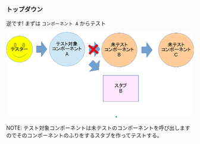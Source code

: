 ### トップダウン
逆です! まずは `コンポーネント A` からテスト

![ボトムアップ](./resources/topdown1.png) <!-- .element: style="width: 40%;" -->

NOTE:
テスト対象コンポーネントは未テストのコンポーネントを呼び出しますのでそのコンポーネントのふりをするスタブを作ってテストする。
